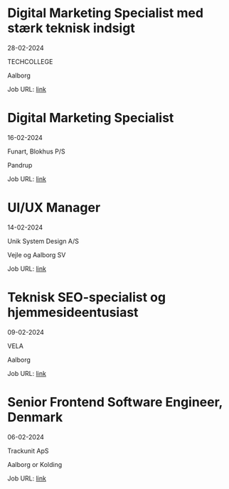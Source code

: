 # Digital Marketing Specialist med stærk teknisk indsigt
28-02-2024

TECHCOLLEGE

Aalborg

Job URL: [link](https://www.innomate.com/InnomatePublicPagesMedarb/JobNotice.aspx?CompanyId=tcaa&JobNoticeId=972)


# Digital Marketing Specialist
16-02-2024

Funart, Blokhus P/S

Pandrup

Job URL: [link](https://www.jobindex.dk/jobannonce/503186/digital-marketing-specialist)


# UI/UX Manager
14-02-2024

Unik System Design A/S

Vejle og Aalborg SV

Job URL: [link](https://candidate.hr-manager.net/ApplicationInit.aspx?cid=1767&ProjectId=143733&DepartmentId=18959&MediaId=4617)


# Teknisk SEO-specialist og hjemmesideentusiast
09-02-2024

VELA

Aalborg

Job URL: [link](https://www.jobindex.dk/jobannonce/502562/teknisk-seo-specialist-og-hjemmesideentusiast)


# Senior Frontend Software Engineer, Denmark
06-02-2024

Trackunit ApS

Aalborg or Kolding

Job URL: [link](https://careers.trackunit.com/jobs/3648952-senior-frontend-software-engineer)


